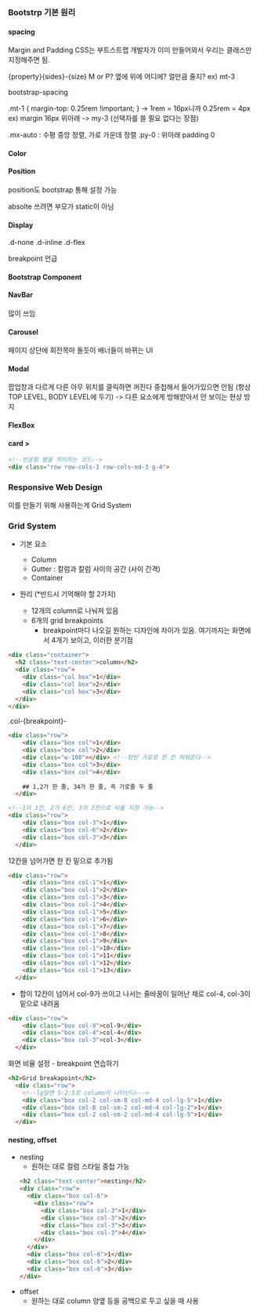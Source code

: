 ### Bootstrp 기본 원리

#### spacing
Margin and Padding
CSS는 부트스트랩 개발자가 이미 만들어와서 우리는 클래스만 지정해주면 됨.

{property}{sides}-{size}
M or P? 옆에 위에 어디에? 얼만큼 줄지?
ex) mt-3
<div class="mt-3 ms-5">bootstrap-spacing</div>

.mt-1 {
  margin-top: 0.25rem !important;
}
-> 1rem = 16px니까 0.25rem = 4px
ex) margin 16px 위아래 -> my-3 (선택자를 쓸 필요 없다는 장점)

.mx-auto : 수평 중앙 정렬, 가로 가운데 정렬
.py-0 : 위아래 padding 0

#### Color
#### Position
position도 bootstrap 통해 설정 가능

absolte 쓰려면 부모가 static이 아님

#### Display
.d-none
.d-inline
.d-flex

breakpoint 언급

#### Bootstrap Component
#### NavBar
많이 쓰임

#### Carousel
페이지 상단에 회전목마 돌듯이 배너들이 바뀌는 UI

#### Modal
팝업창과 다르게 다른 아무 위치를 클릭하면 꺼진다
중첩해서 들어가있으면 안됨 (항상 TOP LEVEL, BODY LEVEL에 두기) -> 다른 요소에게 방해받아서 안 보이는 현상 방지

#### FlexBox

#### card > 
```html
<!--반응형 웹을 의미하는 코드-->
<div class="row row-cols-1 row-cols-md-3 g-4">
```

### Responsive Web Design
이를 만들기 위해 사용하는게 Grid System

### Grid System

- 기본 요소
  - Column
  - Gutter : 칼럼과 칼럼 사이의 공간 (사이 간격)
  - Container

- 원리 (*반드시 기억해야 할 2가지)
  - 12개의 column로 나눠져 있음
  - 6개의 grid breakpoints
    - breakpoint마다 나오길 원하는 디자인에 차이가 있음. 여기까지는 화면에서 4개가 보이고, 이러한 분기점

```html
<div class="container">
  <h2 class="text-center">column</h2>
  <div class="row">
    <div class="col box">1</div>
    <div class="col box">2</div>
    <div class="col box">3</div>
  </div>
</div>
```
.col-{breakpoint}-
```html
<div class="row">
    <div class="box col">1</div>
    <div class="box col">2</div>
    <div class="w-100"></div> <!--텅빈 가로로 한 칸 띄워준다-->
    <div class="box col">3</div>
    <div class="box col">4</div>
    
    ## 1,2가 한 줄, 34가 한 줄, 즉 가로줄 두 줄
  </div>
```
```html
<!--1이 3칸, 2가 6칸, 3이 3칸으로 비율 지정 가능-->
<div class="row">
    <div class="box col-3">1</div>
    <div class="box col-6">2</div>
    <div class="box col-3">3</div>
  </div>
```
12칸을 넘어가면 한 칸 밑으로 추가됨
```html
<div class="row">
    <div class="box col-1">1</div>
    <div class="box col-1">2</div>
    <div class="box col-1">3</div>
    <div class="box col-1">4</div>
    <div class="box col-1">5</div>
    <div class="box col-1">6</div>
    <div class="box col-1">7</div>
    <div class="box col-1">8</div>
    <div class="box col-1">9</div>
    <div class="box col-1">10</div>
    <div class="box col-1">11</div>
    <div class="box col-1">12</div>
    <div class="box col-1">13</div>
  </div>
```
- 합이 12칸이 넘어서 col-9가 쓰이고 나서는 줄바꿈이 일어난 채로 col-4, col-3이 밑으로 내려옴
```html
<div class="row">
    <div class="box col-9">col-9</div>
    <div class="box col-4">col-4</div>
    <div class="box col-3">col-3</div>
  </div>
```
화면 비율 설정 - breakpoint 연습하기
```html
<h2>Grid breakapoint</h2>
  <div class="row">
    <!--lg일땐 5:2:5로 column이 나타난다~-->
    <div class="box col-2 col-sm-8 col-md-4 col-lg-5">1</div>
    <div class="box col-8 col-sm-2 col-md-4 col-lg-2">1</div>
    <div class="box col-2 col-sm-2 col-md-4 col-lg-5">1</div>
  </div>
```

#### nesting, offset
- nesting
  - 원하는 대로 컬럼 스타일 중첩 가능
  ```html
  <h2 class="text-center">nesting</h2>
  <div class="row">
    <div class="box col-6">
      <div class="row">
        <div class="box col-3">1</div>
        <div class="box col-3">2</div>
        <div class="box col-3">3</div>
        <div class="box col-3">4</div>
      </div>
    </div>
    <div class="box col-6">1</div>
    <div class="box col-6">2</div>
    <div class="box col-6">3</div>
  </div>
  ```
- offset
  - 원하는 대로 column 양옆 등을 공백으로 두고 싶을 때 사용